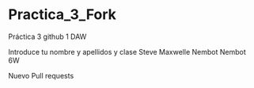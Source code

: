# Practica_3_Fork
Práctica 3 github 1 DAW


Introduce tu nombre y apellidos y clase
Steve Maxwelle Nembot Nembot 6W


Nuevo Pull requests
